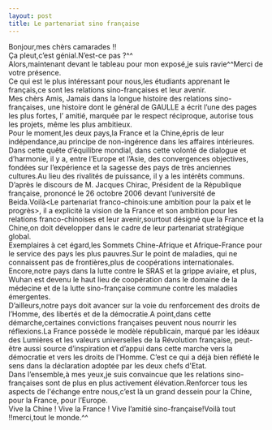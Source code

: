 ```yaml
---
layout: post
title: Le partenariat sino française
---
```


<p>Bonjour,mes chèrs camarades !!<br />Ça pleut,c’est génial.N’est-ce pas ?^^<br />Alors,maintenant devant le tableau pour mon exposé,je suis ravie^^Merci de votre présence.<br />Ce qui est le plus intéressant pour nous,les étudiants apprenant le français,ce sont les relations sino-françaises et leur avenir.<br />Mes chèrs Amis, Jamais dans la longue histoire des relations sino-françaises, une histoire dont le général de GAULLE a écrit l’une des pages les plus fortes, l’ amitié, marquée par le respect réciproque, autorise tous les projets, même les plus ambitieux. <br />Pour le moment,les deux pays,la France et la Chine,épris de leur indépendance,au principe de non-ingérence dans les affaires intérieures. Dans cette quête d’équilibre mondial, dans cette volonté de dialogue et d’harmonie, il y a, entre l’Europe et l’Asie, des convergences objectives, fondées sur l’expérience et la sagesse des pays de très anciennes cultures.Au lieu des rivalités de puissance, il y a les intérêts communs. <br />D’après le discours de M. Jacques Chirac, Président de la République française, prononcé le 26 octobre 2006 devant l’université de Beida.Voilà&lt;Le partenariat franco-chinois:une ambition pour la paix et le progrès&gt;, il a explicité la vision de la France et son ambition pour les relations franco-chinoises et leur avenir,sourtout désigné que la France et la Chine,on doit développer dans le cadre de leur partenariat stratégique global. <br />Exemplaires à cet égard,les Sommets Chine-Afrique et Afrique-France pour le service des pays les plus pauvres.Sur le point de maladies, qui ne connaissent pas de frontières,plus de coopérations internationales. Encore,notre pays dans la lutte contre le SRAS et la grippe aviaire, et plus, Wuhan est devenu le haut lieu de coopération dans le domaine de la médecine et de la lutte sino-française commune contre les maladies émergentes.<br />D’ailleurs,notre pays doit avancer sur la voie du renforcement des droits de l’Homme, des libertés et de la démocratie.A point,dans cette démarche,certaines convictions françaises peuvent nous nourrir les réflexions.La France possède le modèle républicain, marqué par les idéaux des Lumières et les valeurs universelles de la Révolution française, peut-être aussi source d’inspiration et d’appui dans cette marche vers la démocratie et vers les droits de l’Homme. C’est ce qui a déjà bien réflété le sens dans la déclaration adoptée par les deux chefs d&#39;Etat.<br />Dans l’ensemble,à mes yeux,je suis convaincue que les relations sino-françaises sont de plus en plus activement élévation.Renforcer tous les aspects de l&#39;échange entre nous,c’est là un grand dessein pour la Chine, pour la France, pour l’Europe.<br />Vive la Chine ! Vive la France ! Vive l’amitié sino-française!Voilà tout !!merci,tout le monde.^^</p>
<p></p>
